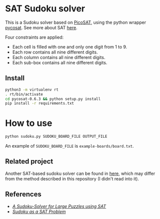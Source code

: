 # SAT Sudoku solver

This is a Sudoku solver based on [PicoSAT](http://fmv.jku.at/picosat/), using the python wrapper [pycosat](https://github.com/ContinuumIO/pycosat.git).
See more about SAT [here](https://en.wikipedia.org/wiki/Boolean_satisfiability_problem).

Four constraints are applied:

- Each cell is filled with one and only one digit from 1 to 9.
- Each row contains all nine different digits.
- Each column contains all nine different digits.
- Each sub-box contains all nine different digits.


## Install

```bash
python3 -m virtualenv rt
. rt/bin/activate
cd pycosat-0.6.3 && python setup.py install
pip install -r requirements.txt
```

# How to use

```bash
python sudoku.py SUDOKU_BOARD_FILE OUTPUT_FILE
```

An example of `SUDOKU_BOARD_FILE` is `example-boards/board.txt`.

## Related project

Another SAT-based sudoku solver can be found in [here](https://github.com/ContinuumIO/pycosat/blob/master/examples/sudoku.py), which may differ from the method described in this repository (I didn't read into it).

## References

- [*A Sudoku-Solver for Large Puzzles using SAT*](https://easychair.org/publications/open/VF3m)
- [*Sudoku as a SAT Problem*](http://anytime.cs.umass.edu/aimath06/proceedings/P34.pdf)
